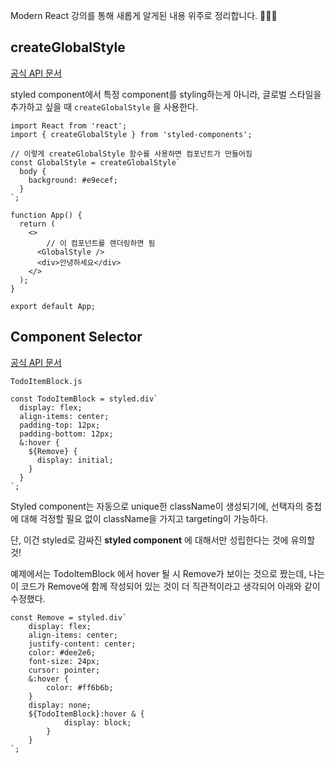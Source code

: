 Modern React 강의를 통해 새롭게 알게된 내용 위주로 정리합니다. 🙆🏻‍♀️

## createGlobalStyle

[공식 API 문서](https://www.styled-components.com/docs/api#createglobalstyle)

styled component에서 특정 component를 styling하는게 아니라, 글로벌 스타일을 추가하고 싶을 때 `createGlobalStyle` 을 사용한다.

```react
import React from 'react';
import { createGlobalStyle } from 'styled-components';

// 이렇게 createGlobalStyle 함수를 사용하면 컴포넌트가 만들어짐
const GlobalStyle = createGlobalStyle`
  body {
    background: #e9ecef;
  }
`;

function App() {
  return (
    <>
    	// 이 컴포넌트를 렌더링하면 됨
      <GlobalStyle />
      <div>안녕하세요</div>
    </>
  );
}

export default App;
```



## Component Selector

[공식 API 문서](https://www.styled-components.com/docs/advanced#referring-to-other-components)

`TodoItemBlock.js`

```react
const TodoItemBlock = styled.div`
  display: flex;
  align-items: center;
  padding-top: 12px;
  padding-bottom: 12px;
  &:hover {
    ${Remove} {
      display: initial;
    }
  }
`;
```

Styled component는 자동으로 unique한 className이 생성되기에, 선택자의 중첩에 대해 걱정할 필요 없이 className을 가지고 targeting이 가능하다.

단, 이건 styled로 감싸진 **styled component** 에 대해서만 성립한다는 것에 유의할 것!

예제에서는 TodoItemBlock 에서 hover 될 시 Remove가 보이는 것으로 짰는데, 나는 이 코드가 Remove에 함께 작성되어 있는 것이 더 직관적이라고 생각되어 아래와 같이 수정했다. 

```react
const Remove = styled.div`
    display: flex;
    align-items: center;
    justify-content: center;
    color: #dee2e6;
    font-size: 24px;
    cursor: pointer;
    &:hover {
        color: #ff6b6b;
    }
    display: none;
    ${TodoItemBlock}:hover & {
            display: block;
        }
    }
`;
```

